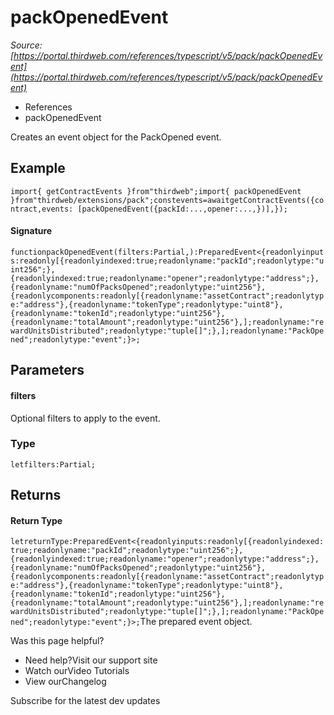 # packOpenedEvent

*Source: [https://portal.thirdweb.com/references/typescript/v5/pack/packOpenedEvent](https://portal.thirdweb.com/references/typescript/v5/pack/packOpenedEvent)*

* References
* packOpenedEvent

Creates an event object for the PackOpened event.

## Example

`import{ getContractEvents }from"thirdweb";import{ packOpenedEvent }from"thirdweb/extensions/pack";constevents=awaitgetContractEvents({contract,events: [packOpenedEvent({packId:...,opener:...,})],});`
#### Signature

`functionpackOpenedEvent(filters:Partial,):PreparedEvent<{readonlyinputs:readonly[{readonlyindexed:true;readonlyname:"packId";readonlytype:"uint256";},{readonlyindexed:true;readonlyname:"opener";readonlytype:"address";},{readonlyname:"numOfPacksOpened";readonlytype:"uint256"},{readonlycomponents:readonly[{readonlyname:"assetContract";readonlytype:"address"},{readonlyname:"tokenType";readonlytype:"uint8"},{readonlyname:"tokenId";readonlytype:"uint256"},{readonlyname:"totalAmount";readonlytype:"uint256"},];readonlyname:"rewardUnitsDistributed";readonlytype:"tuple[]";},];readonlyname:"PackOpened";readonlytype:"event";}>;`
## Parameters

#### filters

Optional filters to apply to the event.

### Type

`letfilters:Partial;`
## Returns

#### Return Type

`letreturnType:PreparedEvent<{readonlyinputs:readonly[{readonlyindexed:true;readonlyname:"packId";readonlytype:"uint256";},{readonlyindexed:true;readonlyname:"opener";readonlytype:"address";},{readonlyname:"numOfPacksOpened";readonlytype:"uint256"},{readonlycomponents:readonly[{readonlyname:"assetContract";readonlytype:"address"},{readonlyname:"tokenType";readonlytype:"uint8"},{readonlyname:"tokenId";readonlytype:"uint256"},{readonlyname:"totalAmount";readonlytype:"uint256"},];readonlyname:"rewardUnitsDistributed";readonlytype:"tuple[]";},];readonlyname:"PackOpened";readonlytype:"event";}>;`The prepared event object.

Was this page helpful?

* Need help?Visit our support site
* Watch ourVideo Tutorials
* View ourChangelog

Subscribe for the latest dev updates

